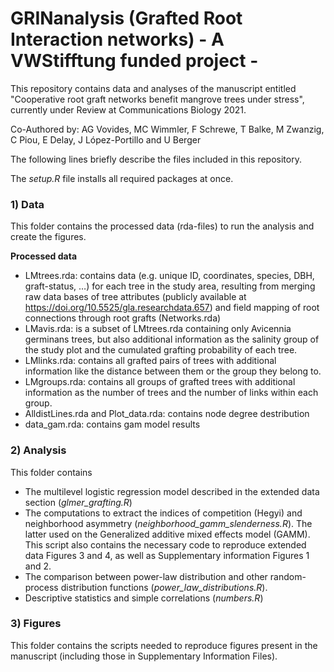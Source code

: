 
# GRINanalysis (Grafted Root Interaction networks) - A VWStifftung funded project -

This repository contains data and analyses of the manuscript entitled "Cooperative root graft networks benefit mangrove trees under stress", currently under Review at Communications Biology 2021.

Co-Authored by: AG Vovides, MC Wimmler, F Schrewe, T Balke, M Zwanzig, C Piou, E Delay, J López-Portillo and U Berger

The following lines briefly describe the files included in this repository.

The *setup.R* file installs all required packages at once.

### 1) Data

This folder contains the processed data (rda-files) to run the analysis and create the figures.


**Processed data**

  - LMtrees.rda: contains data (e.g. unique ID, coordinates, species, DBH, graft-status, …) for each tree in the study area, resulting from merging raw data bases of tree attributes (publicly available at https://doi.org/10.5525/gla.researchdata.657) and field mapping of root connections through root grafts (Networks.rda)
  - LMavis.rda: is a subset of LMtrees.rda containing only Avicennia germinans trees, but also additional information as the salinity group of the study plot and the cumulated grafting probability of each tree.
  - LMlinks.rda: contains all grafted pairs of trees with additional information like the distance between them or the group they belong to.
  - LMgroups.rda: contains all groups of grafted trees with additional information as the number of trees and the number of links within each group.
  - AlldistLines.rda and Plot_data.rda: contains node degree destribution 
  - data_gam.rda: contains gam model results


### 2) Analysis

This folder contains

- The multilevel logistic regression model described in the extended data section (*glmer_grafting.R*)
- The computations to extract the indices of competition (Hegyi) and neighborhood asymmetry (*neighborhood_gamm_slenderness.R*). The latter used on the Generalized additive mixed effects model (GAMM). This script also contains the necessary code to reproduce extended data Figures 3 and 4, as well as Supplementary information Figures 1 and 2.
- The comparison between power-law distribution and other random-process distribution functions (*power_law_distributions.R*).
- Descriptive statistics and simple correlations (*numbers.R*)

### 3) Figures

This folder contains the scripts needed to reproduce figures present in the manuscript (including those in Supplementary Information Files).

